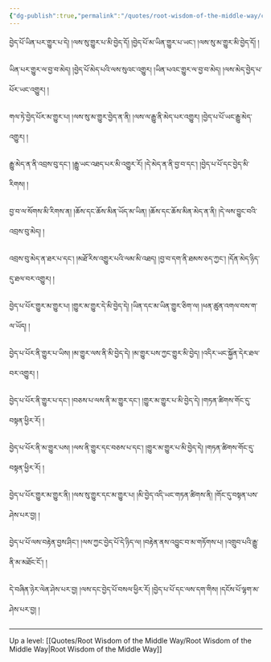 ```yaml
---
{"dg-publish":true,"permalink":"/quotes/root-wisdom-of-the-middle-way/chapter-8-investigation-of-agent-and-action/"}
---
```


བྱེད་པོ་ཡིན་པར་གྱུར་པ་དེ། །ལས་སུ་གྱུར་པ་མི་བྱེད་དོ། །བྱེད་པོ་མ་ཡིན་གྱུར་པ་ཡང༌། །ལས་སུ་མ་གྱུར་མི་བྱེད་དོ། །

ཡིན་པར་གྱུར་ལ་བྱ་བ་མེད། །བྱེད་པོ་མེད་པའི་ལས་སུའང་འགྱུར། །ཡིན་པའང་གྱུར་ལ་བྱ་བ་མེད། །ལས་མེད་བྱེད་པ་པོར་ཡང་འགྱུར། །

གལ་ཏེ་བྱེད་པོར་མ་གྱུར་པ། །ལས་སུ་མ་གྱུར་བྱེད་ན་ནི། །ལས་ལ་རྒྱུ་ནི་མེད་པར་འགྱུར། །བྱེད་པ་པོ་ཡང་རྒྱུ་མེད་འགྱུར། །

རྒྱུ་མེད་ན་ནི་འབྲས་བུ་དང༌། །རྒྱུ་ཡང་འཐད་པར་མི་འགྱུར་རོ། །དེ་མེད་ན་ནི་བྱ་བ་དང༌། །བྱེད་པ་པོ་དང་བྱེད་མི་རིགས། །

བྱ་བ་ལ་སོགས་མི་རིགས་ན། །ཆོས་དང་ཆོས་མིན་ཡོད་མ་ཡིན། །ཆོས་དང་ཆོས་མིན་མེད་ན་ནི། །དེ་ལས་བྱུང་བའི་འབྲས་བུ་མེད། །

འབྲས་བུ་མེད་ན་ཐར་པ་དང༌། །མཐོ་རིས་འགྱུར་པའི་ལམ་མི་འཐད། །བྱ་བ་དག་ནི་ཐམས་ཅད་ཀྱང༌། །དོན་མེད་ཉིད་དུ་ཐལ་བར་འགྱུར། །

བྱེད་པ་པོར་གྱུར་མ་གྱུར་པ། །གྱུར་མ་གྱུར་དེ་མི་བྱེད་དེ། །ཡིན་དང་མ་ཡིན་གྱུར་ཅིག་ལ། །ཕན་ཚུན་འགལ་བས་ག་ལ་ཡོད། །

བྱེད་པ་པོར་ནི་གྱུར་པ་ཡིས། །མ་གྱུར་ལས་ནི་མི་བྱེད་དེ། །མ་གྱུར་པས་ཀྱང་གྱུར་མི་བྱེད། །འདིར་ཡང་སྐྱོན་དེར་ཐལ་བར་འགྱུར། །

བྱེད་པ་པོར་ནི་གྱུར་པ་དང༌། །བཅས་པ་ལས་ནི་མ་གྱུར་དང༌། །གྱུར་མ་གྱུར་པ་མི་བྱེད་དེ། །གཏན་ཚིགས་གོང་དུ་བསྟན་ཕྱིར་རོ། །

བྱེད་པ་པོར་ནི་མ་གྱུར་པས། །ལས་ནི་གྱུར་དང་བཅས་པ་དང༌། །གྱུར་མ་གྱུར་པ་མི་བྱེད་དེ། །གཏན་ཚིགས་གོང་དུ་བསྟན་ཕྱིར་རོ། །

བྱེད་པ་པོར་གྱུར་མ་གྱུར་ནི། །ལས་སུ་གྱུར་དང་མ་གྱུར་པ། །མི་བྱེད་འདི་ཡང་གཏན་ཚིགས་ནི། །གོང་དུ་བསྟན་པས་ ཤེས་པར་བྱ། །

བྱེད་པ་པོ་ལས་བརྟེན་བྱས་ཤིང༌། །ལས་ཀྱང་བྱེད་པོ་དེ་ཉིད་ལ། །བརྟེན་ནས་འབྱུང་བ་མ་གཏོགས་པ། །འགྲུབ་པའི་རྒྱུ་ནི་མ་མཐོང་ངོ༌། །

དེ་བཞིན་ཉེར་ལེན་ཤེས་པར་བྱ། །ལས་དང་བྱེད་པོ་བསལ་ཕྱིར་རོ། །བྱེད་པ་པོ་དང་ལས་དག་གིས། །དངོས་པོ་ལྷག་མ་ཤེས་པར་བྱ། །



---
Up a level: [[Quotes/Root Wisdom of the Middle Way/Root Wisdom of the Middle Way\|Root Wisdom of the Middle Way]]
